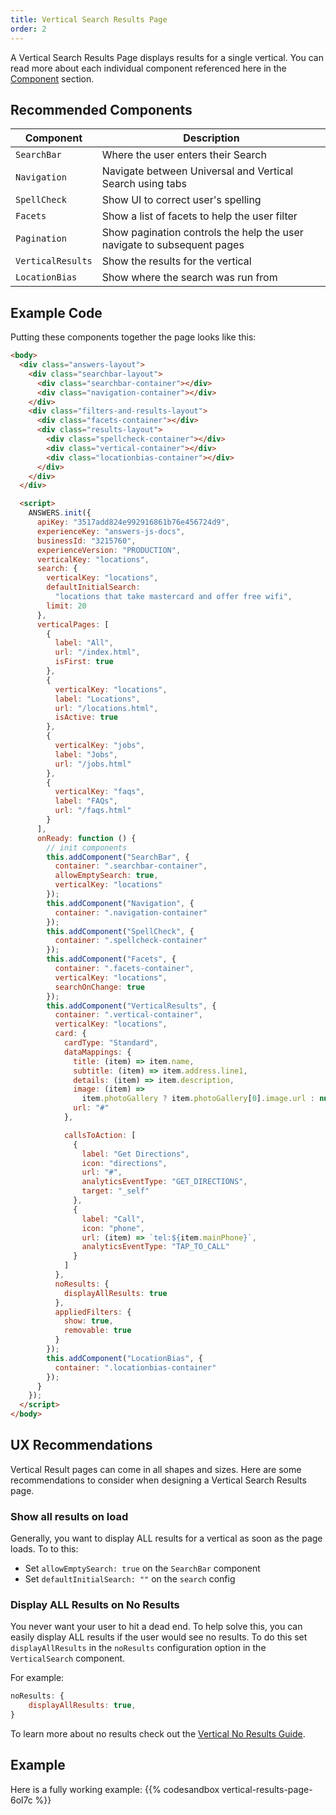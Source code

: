 ```yaml
---
title: Vertical Search Results Page
order: 2
---
```


A Vertical Search Results Page displays results for a single vertical. You can read more about each individual component referenced here in the [Component](/components) section. 

## Recommended Components

| Component         | Description                                                             |
| ----------------- | ----------------------------------------------------------------------- |
| `SearchBar`       | Where the user enters their Search                                      |
| `Navigation`      | Navigate between Universal and Vertical Search using tabs               |
| `SpellCheck`      | Show UI to correct user's spelling                                      |
| `Facets`          | Show a list of facets to help the user filter                           |
| `Pagination`      | Show pagination controls the help the user navigate to subsequent pages |
| `VerticalResults` | Show the results for the vertical                                       |
| `LocationBias`    | Show where the search was run from                                      |

## Example Code

Putting these components together the page looks like this:

```html title=vertical-search.html
<body>
  <div class="answers-layout">
    <div class="searchbar-layout">
      <div class="searchbar-container"></div>
      <div class="navigation-container"></div>
    </div>
    <div class="filters-and-results-layout">
      <div class="facets-container"></div>
      <div class="results-layout">
        <div class="spellcheck-container"></div>
        <div class="vertical-container"></div>
        <div class="locationbias-container"></div>
      </div>
    </div>
  </div>

  <script>
    ANSWERS.init({
      apiKey: "3517add824e992916861b76e456724d9",
      experienceKey: "answers-js-docs",
      businessId: "3215760",
      experienceVersion: "PRODUCTION",
      verticalKey: "locations",
      search: {
        verticalKey: "locations",
        defaultInitialSearch:
          "locations that take mastercard and offer free wifi",
        limit: 20
      },
      verticalPages: [
        {
          label: "All",
          url: "/index.html",
          isFirst: true
        },
        {
          verticalKey: "locations",
          label: "Locations",
          url: "/locations.html",
          isActive: true
        },
        {
          verticalKey: "jobs",
          label: "Jobs",
          url: "/jobs.html"
        },
        {
          verticalKey: "faqs",
          label: "FAQs",
          url: "/faqs.html"
        }
      ],
      onReady: function () {
        // init components
        this.addComponent("SearchBar", {
          container: ".searchbar-container",
          allowEmptySearch: true,
          verticalKey: "locations"
        });
        this.addComponent("Navigation", {
          container: ".navigation-container"
        });
        this.addComponent("SpellCheck", {
          container: ".spellcheck-container"
        });
        this.addComponent("Facets", {
          container: ".facets-container",
          verticalKey: "locations",
          searchOnChange: true
        });
        this.addComponent("VerticalResults", {
          container: ".vertical-container",
          verticalKey: "locations",
          card: {
            cardType: "Standard",
            dataMappings: {
              title: (item) => item.name,
              subtitle: (item) => item.address.line1,
              details: (item) => item.description,
              image: (item) =>
                item.photoGallery ? item.photoGallery[0].image.url : null,
              url: "#"
            },

            callsToAction: [
              {
                label: "Get Directions",
                icon: "directions",
                url: "#",
                analyticsEventType: "GET_DIRECTIONS",
                target: "_self"
              },
              {
                label: "Call",
                icon: "phone",
                url: (item) => `tel:${item.mainPhone}`,
                analyticsEventType: "TAP_TO_CALL"
              }
            ]
          },
          noResults: {
            displayAllResults: true
          },
          appliedFilters: {
            show: true,
            removable: true
          }
        });
        this.addComponent("LocationBias", {
          container: ".locationbias-container"
        });
      }
    });
  </script>
</body>

```

## UX Recommendations

Vertical Result pages can come in all shapes and sizes. Here are some recommendations
to consider when designing a Vertical Search Results page.

### Show all results on load

Generally, you want to display ALL results for a vertical as soon as the page loads. To
to this:

- Set `allowEmptySearch: true` on the `SearchBar` component
- Set `defaultInitialSearch: ""` on the `search` config

### Display ALL Results on No Results

You never want your user to hit a dead end. To help solve this, you can easily
display ALL results if the user would see no results. To do this set `displayAllResults`
in the `noResults` configuration option in the `VerticalSearch` component.

For example:

```js
noResults: {
	displayAllResults: true,
}
```

To learn more about no results check out the [Vertical No Results Guide](/guides/vertical-no-results).

## Example

Here is a fully working example:
{{% codesandbox vertical-results-page-6ol7c %}}

